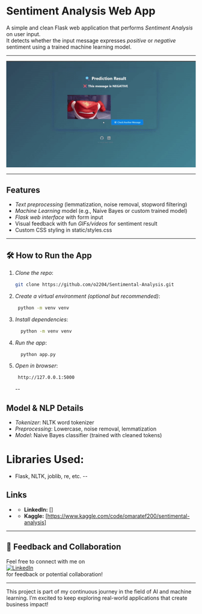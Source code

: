 # Sentiment Analysis Web App

A simple and clean Flask web application that performs *Sentiment Analysis* on user input.  
It detects whether the input message expresses *positive* or *negative* sentiment using a trained machine learning model.

---

<p align="center">
  <img src="assets/demo.gif" alt="Sentiment Analysis Demo" width="600"/>
</p>

---

## Features

- *Text preprocessing* (lemmatization, noise removal, stopword filtering)
- *Machine Learning* model (e.g., Naive Bayes or custom trained model)
- *Flask web interface* with form input
- Visual feedback with fun *GIFs/videos* for sentiment result
- Custom CSS styling in static/styles.css

---

## 🛠 How to Run the App

1. *Clone the repo*:
   ```bash
   git clone https://github.com/o2204/Sentimental-Analysis.git
   ```
2.	*Create a virtual environment (optional but recommended)*:
    ```bash
     python -m venv venv
    ```
3. *Install dependencies*:
   ```bash
     python -m venv venv
   ```
4. *Run the app*:
   ```bash
     python app.py
   ```
5. *Open in browser*:
    ```bash
     http://127.0.0.1:5000
    ```
    -- 
 ## Model & NLP Details

- *Tokenizer*: NLTK word tokenizer  
- *Preprocessing*: Lowercase, noise removal, lemmatization  
- *Model*: Naive Bayes classifier (trained with cleaned tokens)  
# Libraries Used:  
  - Flask, NLTK, joblib, re, etc.
  -- 
## Links

- - **LinkedIn:** []
- - **Kaggle:** [https://www.kaggle.com/code/omaratef200/sentimental-analysis]

---

## 💬 Feedback and Collaboration

Feel free to connect with me on  
[![LinkedIn](https://img.shields.io/badge/LinkedIn-Connect-blue?logo=linkedin)](https://www.linkedin.com/in/o2204)  
for feedback or potential collaboration!

---
This project is part of my continuous journey in the field of AI and machine learning. I’m excited to keep exploring real-world applications that create business impact!

